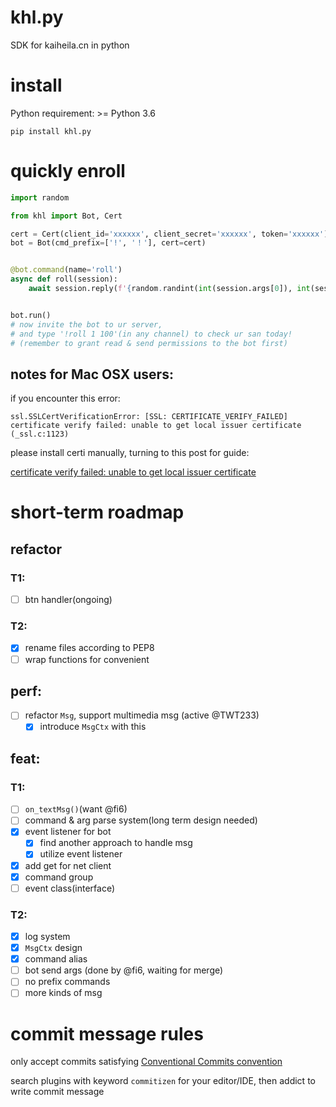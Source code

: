 # khl.py

SDK for kaiheila.cn in python

# install

Python requirement: >= Python 3.6

```shell
pip install khl.py
```

# quickly enroll

```python
import random

from khl import Bot, Cert

cert = Cert(client_id='xxxxxx', client_secret='xxxxxx', token='xxxxxx')
bot = Bot(cmd_prefix=['!', '！'], cert=cert)


@bot.command(name='roll')
async def roll(session):
    await session.reply(f'{random.randint(int(session.args[0]), int(session.args[1]))}')


bot.run()
# now invite the bot to ur server,
# and type '!roll 1 100'(in any channel) to check ur san today!
# (remember to grant read & send permissions to the bot first)
```

## notes for Mac OSX users:

if you encounter this error:

```
ssl.SSLCertVerificationError: [SSL: CERTIFICATE_VERIFY_FAILED] certificate verify failed: unable to get local issuer certificate (_ssl.c:1123)
```

please install certi manually, turning to this post for guide:

[certificate verify failed: unable to get local issuer certificate](https://stackoverflow.com/a/58525755)

# short-term roadmap

## refactor

### T1:

- [ ] btn handler(ongoing)

### T2:

- [x] rename files according to PEP8
- [ ] wrap functions for convenient

## perf:

- [ ] refactor `Msg`, support multimedia msg (active @TWT233)
  - [x] introduce `MsgCtx` with this

## feat:

### T1:

- [ ] `on_textMsg()`(want @fi6)
- [ ] command & arg parse system(long term design needed)
- [x] event listener for bot
  - [x] find another approach to handle msg
  - [x] utilize event listener
- [x] add get for net client
- [x] command group
- [ ] event class(interface)

### T2:

- [x] log system
- [x] `MsgCtx` design
- [x] command alias
- [ ] bot send args (done by @fi6, waiting for merge)
- [ ] no prefix commands
- [ ] more kinds of msg

# commit message rules

only accept commits satisfying [Conventional Commits convention](https://github.com/commitizen/cz-cli)

search plugins with keyword `commitizen` for your editor/IDE, then addict to write commit message
